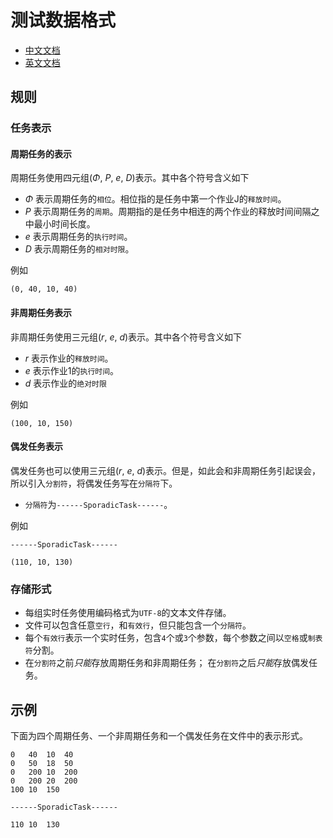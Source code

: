 # 测试数据格式

 * [中文文档](https://github.com/1501106169/scheduler/blob/master/docs/dataFormat.md)
 * [英文文档](https://github.com/1501106169/scheduler/blob/master/docs/dataFormat-en.md)

## 规则

### 任务表示

#### 周期任务的表示

周期任务使用四元组($\Phi$, $P$, $e$, $D$)表示。其中各个符号含义如下

 * $\Phi$ 表示周期任务的`相位`。相位指的是任务中第一个作业J的`释放时间`。
 * $P$ 表示周期任务的`周期`。周期指的是任务中相连的两个作业的释放时间间隔之中最小时间长度。
 * $e$ 表示周期任务的`执行时间`。
 * $D$ 表示周期任务的`相对时限`。

例如
```
(0, 40, 10, 40)
```

#### 非周期任务表示

非周期任务使用三元组($r$, $e$, $d$)表示。其中各个符号含义如下

 * $r$ 表示作业的`释放时间`。
 * $e$ 表示作业1的`执行时间`。
 * $d$ 表示作业的`绝对时限`

例如
```
(100, 10, 150)
```

#### 偶发任务表示

偶发任务也可以使用三元组($r$, $e$, $d$)表示。但是，如此会和非周期任务引起误会，所以引入`分割符`，将偶发任务写在`分隔符`下。

 * `分隔符`为`------SporadicTask------`。

例如
```
------SporadicTask------

(110, 10, 130)
```

### 存储形式

 * 每组实时任务使用编码格式为`UTF-8`的文本文件存储。
 * 文件可以包含任意`空行`，和`有效行`，但只能包含一个`分隔符`。
 * 每个`有效行`表示一个实时任务，包含`4`个或`3`个参数，每个参数之间以`空格`或`制表符`分割。
 * 在`分割符`之前*只能*存放周期任务和非周期任务； 在`分割符`之后*只能*存放偶发任务。

## 示例

下面为四个周期任务、一个非周期任务和一个偶发任务在文件中的表示形式。

```
0   40  10  40
0   50  18  50
0   200 10  200
0   200 20  200
100 10  150

------SporadicTask------

110 10  130

```

